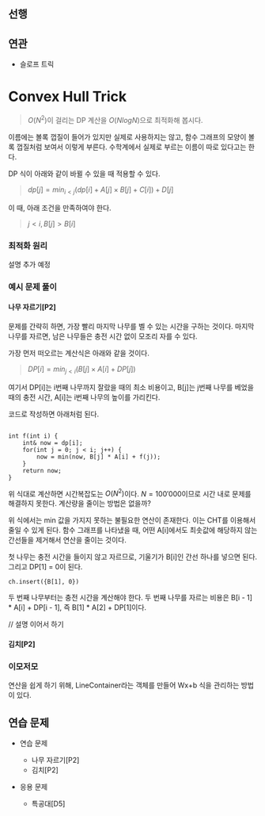 ## 선행

## 연관
- 슬로프 트릭

# Convex Hull Trick

> $O(N^2)$이 걸리는 DP 계산을 $O(NlogN)$으로 최적화해 봅시다.

이름에는 볼록 껍질이 들어가 있지만 실제로 사용하지는 않고, 함수 그래프의 모양이 볼록 껍질처럼 보여서 이렇게 부른다. 수학계에서 실제로 부르는 이름이 따로 있다고는 한다.

DP 식이 아래와 같이 바뀔 수 있을 때 적용할 수 있다.

> $dp[j] = min_{i \lt j} ( dp[i] + A[j] \times B[j] + C[i] ) + D[j]$

이 때, 아래 조건을 만족하여야 한다.

> $j \lt i, B[j] > B[i]$

### 최적화 원리

설명 추가 예정

### 예시 문제 풀이

#### 나무 자르기[P2]

문제를 간략히 하면, 가장 빨리 마지막 나무를 벨 수 있는 시간을 구하는 것이다. 마지막 나무를 자르면, 남은 나무들은 충전 시간 없이 모조리 자를 수 있다.

가장 먼저 떠오르는 계산식은 아래와 같을 것이다.
> $DP[i] = min_{j  \lt i} (B[j] \times A[i] + DP[j])$

여기서 DP[i]는 i번째 나무까지 잘랐을 때의 최소 비용이고, B[j]는 j번째 나무를 베었을 때의 충전 시간, A[i]는 i번째 나무의 높이를 가리킨다.

코드로 작성하면 아래처럼 된다.

```

int f(int i) {
    int& now = dp[i];
    for(int j = 0; j < i; j++) {
        now = min(now, B[j] * A[i] + f(j));
    }
    return now;
}

```

위 식대로 계산하면 시간복잡도는 $O(N^2)$이다. $N = 100'000$이므로 시간 내로 문제를 해결하지 못한다. 계산량을 줄이는 방법은 없을까?

위 식에서는 min 값을 가지지 못하는 불필요한 연산이 존재한다. 이는 CHT를 이용해서 줄일 수 있게 된다. 함수 그래프를 나타냈을 때, 어떤 A[i]에서도 최솟값에 해당하지 않는 간선들을 제거해서 연산을 줄이는 것이다.

첫 나무는 충전 시간을 들이지 않고 자르므로, 기울기가 B[i]인 간선 하나를 넣으면 된다. 그리고 DP[1] = 0이 된다.

```
ch.insert({B[1], 0})
```

두 번째 나무부터는 충전 시간을 계산해야 한다. 두 번째 나무를 자르는 비용은 B[i - 1] * A[i] + DP[i - 1], 즉 B[1] * A[2] + DP[1]이다.

// 설명 이어서 하기

#### 김치[P2]

### 이모저모

연산을 쉽게 하기 위해, LineContainer라는 객체를 만들어 Wx+b 식을 관리하는 방법이 있다.

## 연습 문제

- 연습 문제
    - 나무 자르기[P2]
    - 김치[P2]

- 응용 문제
    - 특공대[D5]
